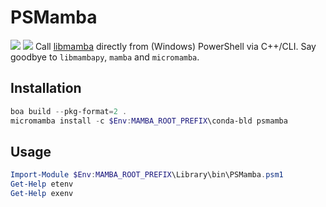 # PSMamba
[![][1]][2] [![][3]][4]
Call [libmamba][5] directly from (Windows) PowerShell via C++/CLI.
Say goodbye to `libmambapy`, `mamba` and `micromamba`.
## Installation
```powershell
boa build --pkg-format=2 .
micromamba install -c $Env:MAMBA_ROOT_PREFIX\conda-bld psmamba
```
## Usage
```powershell
Import-Module $Env:MAMBA_ROOT_PREFIX\Library\bin\PSMamba.psm1
Get-Help etenv
Get-Help exenv
```

[1]: https://img.shields.io/badge/license-GPL--2.0--only-blue.svg
[2]: https://github.com/snekdesign/PSMamba/blob/main/LICENSE#L1-L339
[3]: https://img.shields.io/badge/license-Anti--996-blue.svg
[4]: https://github.com/snekdesign/PSMamba/blob/main/LICENSE#L343-L388
[5]: https://github.com/mamba-org/mamba/tree/main/libmamba
